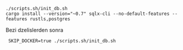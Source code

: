 



```
./scripts.sh/init_db.sh
cargo install --version="~0.7" sqlx-cli --no-default-features --features rustls,postgres
```


Bezi dzelislerden sonra
```
 SKIP_DOCKER=true ./scripts.sh/init_db.sh 
```